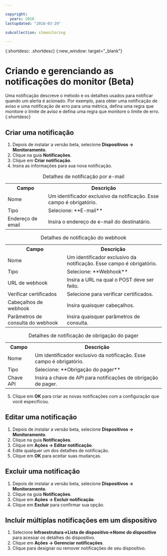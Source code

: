```yaml
---

copyright:
  years: 2018
lastupdated: "2018-03-29"

subcollection: slmonitoring

---
```


{:shortdesc: .shortdesc}
{:new_window: target="_blank"}

# Criando e gerenciando as notificações do monitor (Beta)
Uma notificação descreve o método e os detalhes usados para notificar quando um alerta é acionado. Por exemplo, para obter uma notificação de aviso e uma notificação de erro para uma métrica, defina uma regra que monitore o limite de aviso e defina uma regra que monitore o limite de erro.
{:shortdesc}

## Criar uma notificação

 1. Depois de instalar a versão beta, selecione **Dispositivos -> Monitoramento**.
 2. Clique na guia **Notificações**.
 3. Clique em **Criar notificação**.
 4. Insira as informações para sua nova notificação.

<table>
  <caption>Detalhes de notificação por e-mail</caption>
  <tr>
     <th>Campo</th>
     <th>Descrição</th>
  </tr>
  <tr>
    <td>Nome</td>
    <td>Um identificador exclusivo da notificação. Esse campo é obrigatório.</td>
  </tr>
  <tr>
    <td>Tipo</td>
    <td>Selecione: **E-mail**</td>
  </tr>
  <tr>
    <td>Endereço de email</td>
    <td>Insira o endereço de e-mail do destinatário.</td>
  </tr>
</table>

<table>
  <caption>Detalhes de notificação do webhook</caption>
  <tr>
     <th>Campo</th>
     <th>Descrição</th>
  </tr>
  <tr>
    <td>Nome</td>
    <td>Um identificador exclusivo da notificação. Esse campo é obrigatório.</td>
  </tr>
  <tr>
    <td>Tipo</td>
    <td>Selecione: **Webhook**</td>
  </tr>
  <tr>
    <td>URL de webhook</td>
    <td>Insira a URL na qual o POST deve ser feito.</td>
  </tr>
  <tr>
  <td>Verificar certificados</td>
    <td>Selecione para verificar certificados.</td>
  </tr>
  <tr>
    <td>Cabeçalhos de webhook</td>
    <td>Insira quaisquer cabeçalhos.</td>
  </tr>
  <tr>
    <td>Parâmetros de consulta do webhook</td>
    <td>Insira quaisquer parâmetros de consulta.</td>
  </tr>
</table>

<table>
  <caption>Detalhes de notificação de obrigação do pager</caption>
  <tr>
     <th>Campo</th>
     <th>Descrição</th>
  </tr>
  <tr>
    <td>Nome</td>
    <td>Um identificador exclusivo da notificação. Esse campo é obrigatório.</td>
  </tr>
  <tr>
    <td>Tipo</td>
    <td>Selecione: **Obrigação do pager**</td>
  </tr>
  <tr>
    <td>Chave API</td>
    <td>Insira a chave de API para notificações de obrigação de pager.</td>
  </tr>
</table>


5. Clique em **OK** para criar as novas notificações com a configuração que você especificou.

## Editar uma notificação
 1. Depois de instalar a versão beta, selecione **Dispositivos -> Monitoramento**.
 2. Clique na guia **Notificações**.
3. Clique em **Ações -> Editar notificação**.
4. Edite qualquer um dos detalhes de notificação.
5. Clique em **OK** para aceitar suas mudanças.

## Excluir uma notificação
1. Depois de instalar a versão beta, selecione **Dispositivos -> Monitoramento**.
2. Clique na guia **Notificações**.
3. Clique em **Ações -> Excluir notificação**.
4. Clique em **Excluir** para confirmar sua opção.

## Incluir múltiplas notificações em um dispositivo
1. Selecione **Infraestrutura->Lista de dispositivo->*Nome do dispositivo*** para acessar os detalhes do dispositivo.
2. Clique em **Ações -> Gerenciar notificações**.
4. Clique para designar ou remover notificações de seu dispositivo.
